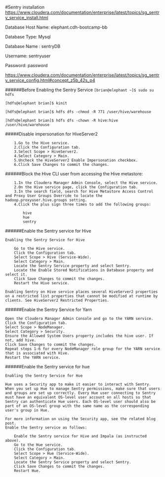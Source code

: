 #Sentry installation
https://www.cloudera.com/documentation/enterprise/latest/topics/sg_sentry_service_install.html

Database Host Name: elephant.cdh-bootcamp-bb
	
Database Type: Mysql
	
Database Name : sentryDB
	
Username: sentryuser
	
Password: password


https://www.cloudera.com/documentation/enterprise/latest/topics/sg_sentry_service_config.html#concept_z5b_42s_p4

######Before Enabling the Sentry Service
`[brian@elephant ~]$ sudo su hdfs`

`[hdfs@elephant brian]$ kinit`

`[hdfs@elephant brian]$ hdfs dfs -chmod -R 771 /user/hive/warehouse`

`[hdfs@elephant brian]$ hdfs dfs -chown -R hive:hive /user/hive/warehouse`


#####Disable impersonation for HiveServer2 
```
    1.Go to the Hive service.
    2.Click the Configuration tab.
    3.Select Scope > HiveServer2.
    4.Select Category > Main.
    5.Uncheck the HiveServer2 Enable Impersonation checkbox.
    6.Click Save Changes to commit the changes.
```

######Block the Hive CLI user from accessing the Hive metastore:
```
    1.In the Cloudera Manager Admin Console, select the Hive service.
    2.On the Hive service page, click the Configuration tab.
    3.In the search field, search for Hive Metastore Access Control and Proxy User Groups Override to locate the hadoop.proxyuser.hive.groups setting.
    4.Click the plus sign three times to add the following groups:
    
        hive
        hue
        sentry
```

######Enable the Sentry service for Hive
```
Enabling the Sentry Service for Hive

    Go to the Hive service.
    Click the Configuration tab.
    Select Scope > Hive (Service-Wide).
    Select Category > Main.
    Locate the Sentry Service property and select Sentry.
    Locate the Enable Stored Notifications in Database property and select it.
    Click Save Changes to commit the changes.
    Restart the Hive service.

Enabling Sentry on Hive service places several HiveServer2 properties on a restricted list properties that cannot be modified at runtime by clients. See HiveServer2 Restricted Properties.
```

######Enable the Sentry Service for Yarn
```
Open the Cloudera Manager Admin Console and go to the YARN service.
Click the Configuration tab.
Select Scope > NodeManager.
Select Category > Security.
Ensure the Allowed System Users property includes the hive user. If not, add hive.
Click Save Changes to commit the changes.
Repeat steps 1-6 for every NodeManager role group for the YARN service that is associated with Hive.
Restart the YARN service.
```

######Enable the Sentry service for hue
```
Enabling the Sentry Service for Hue

Hue uses a Security app to make it easier to interact with Sentry. When you set up Hue to manage Sentry permissions, make sure that users and groups are set up correctly. Every Hue user connecting to Sentry must have an equivalent OS-level user account on all hosts so that Sentry can authenticate Hue users. Each OS-level user should also be part of an OS-level group with the same name as the corresponding user's group in Hue.

For more information on using the Security app, see the related blog post.
Enable the Sentry service as follows:

    Enable the Sentry service for Hive and Impala (as instructed above).
    Go to the Hue service.
    Click the Configuration tab.
    Select Scope > Hue (Service-Wide).
    Select Category > Main.
    Locate the Sentry Service property and select Sentry.
    Click Save Changes to commit the changes.
    Restart Hue.
```

